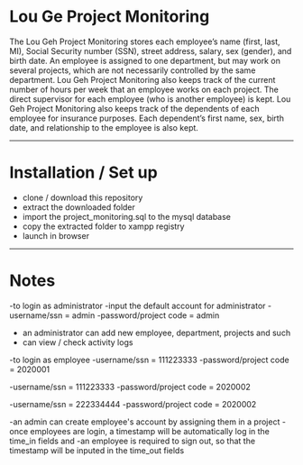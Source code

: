 # Lou Ge Project Monitoring
The Lou Geh Project Monitoring stores each employee’s name (first, last, MI), Social
Security number (SSN), street address, salary, sex (gender), and birth date. An
employee is assigned to one department, but may work on several projects, which are
not necessarily controlled by the same department. Lou Geh Project Monitoring also
keeps track of the current number of hours per week that an employee works on each
project. The direct supervisor for each employee (who is another employee) is kept.
Lou Geh Project Monitoring also keeps track of the dependents of each employee for
insurance purposes. Each dependent’s first name, sex, birth date, and relationship to
the employee is also kept.

---------------------------------------------------------------------------------------

# Installation / Set up

- clone / download this repository
- extract the downloaded folder
- import the project_monitoring.sql to the mysql database
- copy the extracted folder to xampp registry
- launch in browser

---------------------------------------------------------------------------------------

# Notes

-to login as administrator
-input the default account for administrator 
-username/ssn          = admin
-password/project code = admin
 
- an administrator can add new employee, department, projects and such
- can view / check activity logs
 
 
-to login as employee
-username/ssn          = 111223333
-password/project code = 2020001
  
-username/ssn          = 111223333
-password/project code = 2020002
  
-username/ssn          = 222334444
-password/project code = 2020002
  
-an admin can create employee's account by assigning them in a project
-once employees are login, a timestamp will be automatically log in the time_in fields and 
-an employee is required to sign out, so that the timestamp will be inputed in the time_out fields
  
  
  
